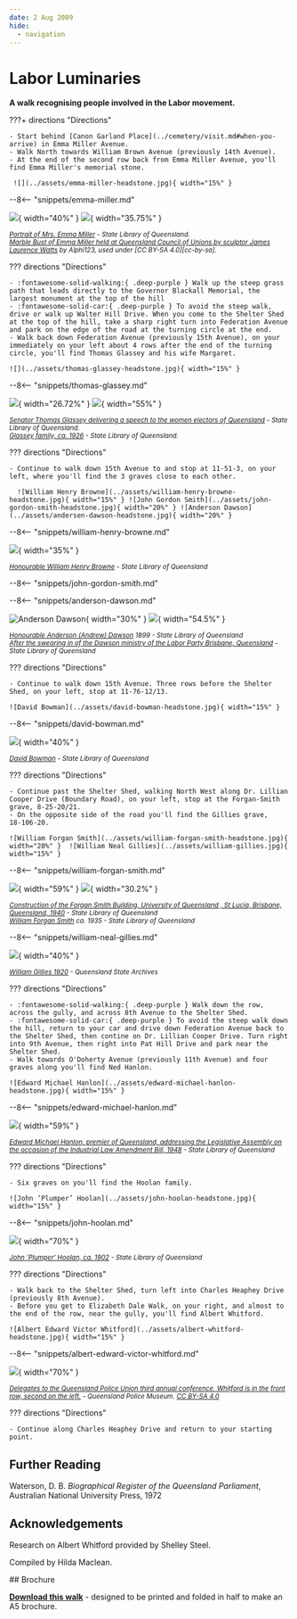 ```yaml
---
date: 2 Aug 2009
hide:
  - navigation
---
```

 
# Labor Luminaries  

**A walk recognising people involved in the Labor movement.**

???+ directions "Directions" 

    - Start behind [Canon Garland Place](../cemetery/visit.md#when-you-arrive) in Emma Miller Avenue. 
    - Walk North towards William Brown Avenue (previously 14th Avenue).
    - At the end of the second row back from Emma Miller Avenue, you'll find Emma Miller's memorial stone.  
    
     ![](../assets/emma-miller-headstone.jpg){ width="15%" }

--8<-- "snippets/emma-miller.md"


![](../assets/emma-miller.jpg){ width="40%" }  ![](../assets/emma-miller-marble-bust.jpg){ width="35.75%" }

*<small>[Portrait of Mrs. Emma Miller](http://onesearch.slq.qld.gov.au/permalink/f/1c7c5vg/slq_alma21220238260002061) - State Library of Queensland. </small>* <br>
*<small>[Marble Bust of Emma Miller held at Queensland Council of Unions by sculptor James Laurence Watts](https://en.wikipedia.org/wiki/File:Marble_Bust_of_Emma_Miller_held_at_Queensland_Council_of_Unions.jpg) by Alphi123, used under [CC BY-SA 4.0][cc-by-sa].  </small>*


??? directions "Directions" 

    - :fontawesome-solid-walking:{ .deep-purple } Walk up the steep grass path that leads directly to the Governor Blackall Memorial, the largest monument at the top of the hill
    - :fontawesome-solid-car:{ .deep-purple } To avoid the steep walk, drive or walk up Walter Hill Drive. When you come to the Shelter Shed at the top of the hill, take a sharp right turn into Federation Avenue and park on the edge of the road at the turning circle at the end.
    - Walk back down Federation Avenue (previously 15th Avenue), on your immediately on your left about 4 rows after the end of the turning circle, you'll find Thomas Glassey and his wife Margaret. 

    ![](../assets/thomas-glassey-headstone.jpg){ width="15%" }
    
--8<-- "snippets/thomas-glassey.md"

![](../assets/thomas-glassey.jpg){ width="26.72%" }  ![](../assets/thomas-glassey-birthday.jpg){ width="55%" }

*<small>[Senator Thomas Glassey delivering a speech to the women electors of Queensland](http://onesearch.slq.qld.gov.au/permalink/f/1upgmng/slq_alma21218794910002061) - State Library of Queensland.  </small>* <br> 
*<small>[Glassey family, ca. 1926](http://onesearch.slq.qld.gov.au/permalink/f/1upgmng/slq_alma21218562540002061) - State Library of Queensland. </small>*

??? directions "Directions" 

    - Continue to walk down 15th Avenue to and stop at 11‑51‑3, on your left, where you'll find the 3 graves close to each other. 
    
      ![William Henry Browne](../assets/william-henry-browne-headstone.jpg){ width="15%" } ![John Gordon Smith](../assets/john-gordon-smith-headstone.jpg){ width="20%" } ![Anderson Dawson](../assets/andersen-dawson-headstone.jpg){ width="20%" } 

--8<-- "snippets/william-henry-browne.md"

![](../assets/william-henry-browne.jpg){ width="35%" }  

*<small>[Honourable William Henry Browne](http://onesearch.slq.qld.gov.au/permalink/f/1upgmng/slq_alma21218188950002061) - State Library of Queensland </small>* 

--8<-- "snippets/john-gordon-smith.md"

--8<-- "snippets/anderson-dawson.md"

![Anderson Dawson](../assets/andersen-dawson.jpg){ width="30%" }  ![](../assets/dawson-ministry.jpg){ width="54.5%" }  

*<small>[Honourable Anderson (Andrew) Dawson](http://onesearch.slq.qld.gov.au/permalink/f/1upgmng/slq_alma21218521750002061) 1899 - State Library of Queensland </small>* <br>
*<small>[After the swearing in of the Dawson ministry of the Labor Party Brisbane, Queensland](http://onesearch.slq.qld.gov.au/permalink/f/1upgmng/slq_digitool46636) - State Library of Queensland </small>* 

??? directions "Directions" 

    - Continue to walk down 15th Avenue. Three rows before the Shelter Shed, on your left, stop at 11‑76‑12/13. 

    ![David Bowman](../assets/david-bowman-headstone.jpg){ width="15%" }  


--8<-- "snippets/david-bowman.md"

![](../assets/david-bowman.jpg){ width="40%" }  

*<small>[David Bowman](http://onesearch.slq.qld.gov.au/permalink/f/1upgmng/slq_alma21218753330002061) - State Library of Queensland </small>* 

??? directions "Directions" 

    - Continue past the Shelter Shed, walking North West along Dr. Lillian Cooper Drive (Boundary Road), on your left, stop at the Forgan-Smith grave, 8‑25‑20/21.
    - On the opposite side of the road you'll find the Gillies grave, 18‑106‑20.
    
    ![William Forgan Smith](../assets/william-forgan-smith-headstone.jpg){ width="20%" }  ![William Neal Gillies](../assets/william-gillies.jpg){ width="15%" } 

--8<-- "snippets/william-forgan-smith.md"

![](../assets/forgan-smith-building.jpg){ width="59%" }  ![](../assets/william-forgan-smith.jpg){ width="30.2%" }

*<small>[Construction of the Forgan Smith Building, University of Queensland , St Lucia, Brisbane, Queensland, 1940](http://onesearch.slq.qld.gov.au/permalink/f/1upgmng/slq_alma21218117600002061) - State Library of Queensland </small>* <br>
*<small>[William Forgan Smith](http://onesearch.slq.qld.gov.au/permalink/f/1upgmng/slq_alma21218884950002061) ca. 1935 - State Library of Queensland </small>*

--8<-- "snippets/william-neal-gillies.md"

![](../assets/william-neal-gillies.jpg){ width="40%" }  

*<small>[William Gillies 1920](https://commons.wikimedia.org/wiki/File:William_Gillies_1920.jpg) - Queensland State Archives </small>* 

??? directions "Directions" 

    - :fontawesome-solid-walking:{ .deep-purple } Walk down the row, across the gully, and across 8th Avenue to the Shelter Shed.
    - :fontawesome-solid-car:{ .deep-purple } To avoid the steep walk down the hill, return to your car and drive down Federation Avenue back to the Shelter Shed, then contine on Dr. Lillian Cooper Drive. Turn right into 9th Avenue, then right into Pat Hill Drive and park near the Shelter Shed. 
    - Walk towards O'Doherty Avenue (previously 11th Avenue) and four graves along you'll find Ned Hanlon. 

    ![Edward Michael Hanlon](../assets/edward-michael-hanlon-headstone.jpg){ width="15%" }  

--8<-- "snippets/edward-michael-hanlon.md"

![](../assets/edward-michael-hanlon.jpg){ width="59%" }  

*<small>[Edward Michael Hanlon, premier of Queensland, addressing the Legislative Assembly on the occasion of the Industrial Law Amendment Bill, 1948](http://onesearch.slq.qld.gov.au/permalink/f/1upgmng/slq_alma21217956320002061) - State Library of Queensland </small>* 

??? directions "Directions" 

    - Six graves on you'll find the Hoolan family.

    ![John ‘Plumper’ Hoolan](../assets/john-hoolan-headstone.jpg){ width="15%" } 

--8<-- "snippets/john-hoolan.md"

![](../assets/john-hoolan.jpg){ width="70%" }  

*<small>[John 'Plumper' Hoolan, ca. 1902](http://onesearch.slq.qld.gov.au/permalink/f/1upgmng/slq_alma21218562430002061) - State Library of Queensland </small>* 


??? directions "Directions" 

    - Walk back to the Shelter Shed, turn left into Charles Heaphey Drive (previously 8th Avenue). 
    - Before you get to Elizabeth Dale Walk, on your right, and almost to the end of the row, near the gully, you'll find Albert Whitford.

    ![Albert Edward Victor Whitford](../assets/albert-whitford-headstone.jpg){ width="15%" }  

--8<-- "snippets/albert-edward-victor-whitford.md"

![](../assets/albert-whitford.jpg){ width="70%" }  

*<small>[Delegates to the Queensland Police Union third annual conference. Whitford is in the front row, second on the left.](https://en.wikipedia.org/wiki/Albert_Whitford_(politician)#/media/File:Delegates_to_the_Queensland_Police_Union_Third_Annual_Conference.jpg) - Queensland Police Museum. [CC BY-SA 4.0](https://creativecommons.org/licenses/by-sa/4.0/) </small>* 

??? directions "Directions" 

    - Continue along Charles Heaphey Drive and return to your starting point. 

## Further Reading 

Waterson, D. B. *Biographical Register of the Queensland Parliament*, Australian National University Press, 1972

## Acknowledgements

Research on Albert Whitford provided by Shelley Steel.

Compiled by Hilda Maclean. 
<!-- Hilda Maclean https://social-science.uq.edu.au/profile/603/hilda-maclean h.maclean@uq.edu.au -->

<div class="noprint" markdown="1">
## Brochure

**[Download this walk](../assets/guides/labor-luminaries.pdf)** - designed to be printed and folded in half to make an A5 brochure.

</div>

